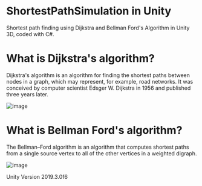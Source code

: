 # ShortestPathSimulation in Unity
Shortest path finding using Dijkstra and Bellman Ford's Algorithm in Unity 3D, coded with C#.

# What is Dijkstra's algorithm?
Dijkstra's algorithm is an algorithm for finding the shortest paths between nodes in a graph, which may represent, for example, road networks. It was conceived by computer scientist Edsger W. Dijkstra in 1956 and published three years later.


![image](https://user-images.githubusercontent.com/44869064/166626375-0d5950fd-39bc-4aa8-bb59-f008e7cc742d.png)


# What is Bellman Ford's algorithm?
The Bellman–Ford algorithm is an algorithm that computes shortest paths from a single source vertex to all of the other vertices in a weighted digraph.

![image](https://user-images.githubusercontent.com/44869064/166626614-5041c952-ae51-4078-9ad7-193aee1d876c.png)

Unity Version 2019.3.0f6
